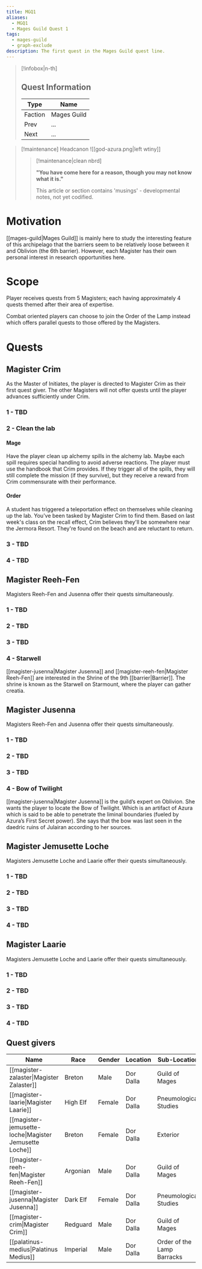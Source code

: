 ```yaml
---
title: MGQ1
aliases:
  - MGQ1
  - Mages Guild Quest 1
tags:
  - mages-guild
  - graph-exclude
description: The first quest in the Mages Guild quest line.
---
```

> [!infobox|n-th]
> 
> ## Quest Information
> 
> | Type | Name |
> | --- | --- |
> | Faction | Mages Guild |
> | Prev | ... |
> | Next | ... |

> [!maintenance] Headcanon
> ![[god-azura.png|left wtiny]]
> 
> > [!maintenance|clean nbrd]
> > 
> > **"You have come here for a reason, though you may not know what it is."**
> > 
> > This article or section contains 'musings' - developmental notes, not yet codified.

# Motivation
[[mages-guild|Mages Guild]] is mainly here to study the interesting feature of this archipelago that the barriers seem to be relatively loose between it and Oblivion (the 6th barrier). However, each Magister has their own personal interest in research opportunities here.
# Scope
Player receives quests from 5 Magisters; each having approximately 4 quests themed after their area of expertise.

Combat oriented players can choose to join the Order of the Lamp instead which offers parallel quests to those offered by the Magisters.
# Quests
## Magister Crim
As the Master of Initiates, the player is directed to Magister Crim as their first quest giver. The other Magisters will not offer quests until the player advances sufficiently under Crim.
### 1 - TBD

### 2 - Clean the lab
#### Mage
Have the player clean up alchemy spills in the alchemy lab. Maybe each spill requires special handling to avoid adverse reactions. The player must use the handbook that Crim provides. If they trigger all of the spills, they will still complete the mission (if they survive), but they receive a reward from Crim commensurate with their performance.
#### Order
A student has triggered a teleportation effect on themselves while cleaning up the lab. You've been tasked by Magister Crim to find them. Based on last week's class on the recall effect, Crim believes they'll be somewhere near the Jermora Resort. They're found on the beach and are reluctant to return.
### 3 - TBD
### 4 - TBD
## Magister Reeh-Fen
Magisters Reeh-Fen and Jusenna offer their quests simultaneously.
### 1 - TBD
### 2 - TBD
### 3 - TBD
### 4 - Starwell
[[magister-jusenna|Magister Jusenna]] and [[magister-reeh-fen|Magister Reeh-Fen]] are interested in the Shrine of the 9th [[barrier|Barrier]]. The shrine is known as the Starwell on Starmount, where the player can gather creatia.
## Magister Jusenna
Magisters Reeh-Fen and Jusenna offer their quests simultaneously.
### 1 - TBD
### 2 - TBD
### 3 - TBD
### 4 - Bow of Twilight
[[magister-jusenna|Magister Jusenna]] is the guild’s expert on Oblivion. She wants the player to locate the Bow of Twilight. Which is an artifact of Azura which is said to be able to penetrate the liminal boundaries (fueled by Azura’s First Secret power). She says that the bow was last seen in the daedric ruins of Julairan according to her sources.
## Magister Jemusette Loche
Magisters Jemusette Loche and Laarie offer their quests simultaneously.
### 1 - TBD
### 2 - TBD
### 3 - TBD
### 4 - TBD
## Magister Laarie
Magisters Jemusette Loche and Laarie offer their quests simultaneously.
### 1 - TBD
### 2 - TBD
### 3 - TBD
### 4 - TBD


## Quest givers

| Name                                                   | Race     | Gender | Location  | Sub-Location               | Role/Class                                                                                              |
| ------------------------------------------------------ | -------- | ------ | --------- | -------------------------- | ------------------------------------------------------------------------------------------------------- |
| [[magister-zalaster\|Magister Zalaster]]               | Breton   | Male   | Dor Dalla | Guild of Mages             | Exarch-Mage                                                                                             |
| [[magister-laarie\|Magister Laarie]]                   | High Elf | Female | Dor Dalla | Pneumological Studies      | Master of Incunabula, pneumology                                                                        |
| [[magister-jemusette-loche\|Magister Jemusette Loche]] | Breton   | Female | Dor Dalla | Exterior                   | Master at Arms, Destruction/Alteration                                                                  |
| [[magister-reeh-fen\|Magister Reeh-Fen]]               | Argonian | Male   | Dor Dalla | Guild of Mages             | Master of Academia, Illusion/Cosmology. Counsels Master of Incunabula                                   |
| [[magister-jusenna\|Magister Jusenna]]                 | Dark Elf | Female | Dor Dalla | Pneumological Studies      | Master of the Scrye, Mysticism/Conjuration/Divination. Counsels Master of Incunabula                    |
| [[magister-crim\|Magister Crim]]                       | Redguard | Male   | Dor Dalla | Guild of Mages             | Master of Initiates, Alchemy/Zoology/Restoration/[[chirurgy\|Chirurgy]]/Vampire/Blood Magic/Flesh Magic |
| [[palatinus-medius\|Palatinus Medius]]                 | Imperial | Male   | Dor Dalla | Order of the Lamp Barracks | Palatinus, Counsels Master at Arms. Reports to Archmagister                                             |
